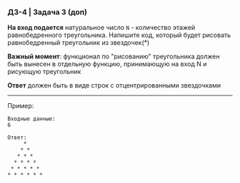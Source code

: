 ### ДЗ-4 | Задача 3 (доп) ###


**На вход подается** натуральное число ```N``` - количество этажей равнобедренного треугольника. Напишите код, который будет рисовать равнобедренный треугольник из звездочек(*)

**Важный момент**: функционал по "рисованию" треугольника должен быть вынесен в отдельную функцию, принимающую на вход N и рисующую треугольник


**Ответ** должен быть в виде строк с отцентрированными звездочками

--------
Пример: 

```
Входные данные:
6

Ответ:
     *
    * *
   * * *
  * * * *
 * * * * *
* * * * * *
```
